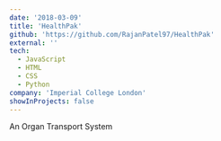 ```yaml
---
date: '2018-03-09'
title: 'HealthPak'
github: 'https://github.com/RajanPatel97/HealthPak'
external: ''
tech:
  - JavaScript
  - HTML
  - CSS
  - Python
company: 'Imperial College London'
showInProjects: false
---
```


An Organ Transport System